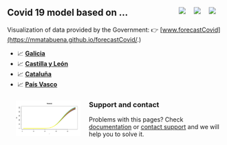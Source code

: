 ## Covid 19 model based on ... <a href="../../blob/master/README.es.md"><img src="../../blob/master/images/Flag_of_Spain.png" align="right" hspace="0" vspace="0" width="35px"></a> <a href="../../blob/master/README.en.md"><img src="../../blob/master/images/Flag_of_Union.png" align="right" hspace="0" vspace="0" width="35px"></a><a href="../../blob/master/README.ga.md"><img src="../../blob/master/images/Flag_of_Galicia.png" align="right" hspace="0" vspace="0" width="35px"></a>

Visualization of data provided by the Government: :point_right: [www.forecastCovid](https://mmatabuena.github.io/forecastCovid/.)

* :chart_with_upwards_trend: __[Galicia](https://mmatabuena.github.io/forecastCovid/Rmds/gal/index.html)__
* :chart_with_upwards_trend: __[Castilla y León](https://mmatabuena.github.io/forecastCovid/Rmds/cl/index.html)__
* :chart_with_upwards_trend: __[Cataluña](https://mmatabuena.github.io/forecastCovid/Rmds/cat/index.html)__
* :chart_with_upwards_trend: __[País Vasco](https://mmatabuena.github.io/forecastCovid/Rmds/pv/index.html)__

<img src="./images/image_2020_04_19T13_34_22_302Z.jpg" align="left" hspace="20" vspace="10" width="150px">

### Support and contact

Problems with this pages? Check [documentation](https://help.github.com/categories/github-pages-basics/) or [contact support](https://github.com/contact) and we will help you to solve it. 
